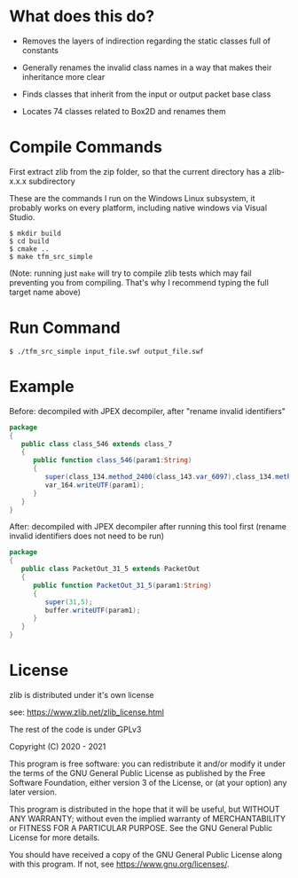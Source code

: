 # What does this do?

* Removes the layers of indirection regarding the static classes full of constants

* Generally renames the invalid class names in a way that makes their inheritance more clear

* Finds classes that inherit from the input or output packet base class

* Locates 74 classes related to Box2D and renames them

# Compile Commands

First extract zlib from the zip folder, so that the current directory has a zlib-x.x.x subdirectory

These are the commands I run on the Windows Linux subsystem, it probably works on every platform, including native windows via Visual Studio.

```
$ mkdir build
$ cd build
$ cmake ..
$ make tfm_src_simple
```
(Note: running just `make` will try to compile zlib tests which may fail preventing you from compiling. That's why I recommend typing the full target name above)

# Run Command

```
$ ./tfm_src_simple input_file.swf output_file.swf
```

# Example

Before: decompiled with JPEX decompiler, after "rename invalid identifiers"

```actionscript
package
{
   public class class_546 extends class_7
   {
      public function class_546(param1:String)
      {
         super(class_134.method_2400(class_143.var_6097),class_134.method_2400(class_168.var_6705));
         var_164.writeUTF(param1);
      }
   }
}
```

After: decompiled with JPEX decompiler after running this tool first (rename invalid identifiers does not need to be run)

```actionscript
package
{
   public class PacketOut_31_5 extends PacketOut
   {
      public function PacketOut_31_5(param1:String)
      {
         super(31,5);
         buffer.writeUTF(param1);
      }
   }
}
```

# License

zlib is distributed under it's own license

see: https://www.zlib.net/zlib_license.html

The rest of the code is under GPLv3

Copyright (C) 2020 - 2021

This program is free software: you can redistribute it and/or modify
it under the terms of the GNU General Public License as published by
the Free Software Foundation, either version 3 of the License, or
(at your option) any later version.

This program is distributed in the hope that it will be useful,
but WITHOUT ANY WARRANTY; without even the implied warranty of
MERCHANTABILITY or FITNESS FOR A PARTICULAR PURPOSE.  See the
GNU General Public License for more details.

You should have received a copy of the GNU General Public License
along with this program.  If not, see <https://www.gnu.org/licenses/>.
